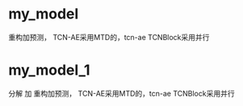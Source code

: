 # my_model 
重构加预测，
TCN-AE采用MTD的，tcn-ae
TCNBlock采用并行



# my_model_1 
分解 加  重构加预测，
TCN-AE采用MTD的，tcn-ae
TCNBlock采用并行